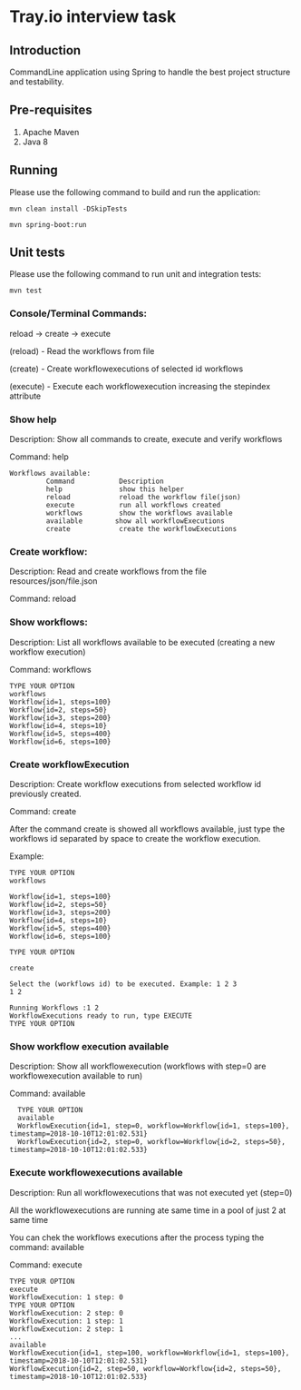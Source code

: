 # Tray.io interview task

## Introduction

CommandLine application using Spring to handle the best project structure and testability. 

## Pre-requisites

1. Apache Maven
2. Java 8

## Running
Please use the following command to build and run the application:

```mvn clean install -DSkipTests```

```mvn spring-boot:run``` 

## Unit tests
Please use the following command to run unit and integration tests:

```mvn test```

### Console/Terminal Commands:

reload -> create -> execute

(reload) - Read the workflows from file
 
(create)  - Create workflowexecutions of selected id workflows

(execute) - Execute each workflowexecution increasing the stepindex attribute
 
### Show help
Description: Show all commands to create, execute and verify workflows  

Command: help 

````
Workflows available: 
         Command           Description                    
         help              show this helper               
         reload            reload the workflow file(json) 
         execute           run all workflows created      
         workflows         show the workflows available   
         available        show all workflowExecutions     
         create            create the workflowExecutions 
````

### Create workflow:
Description: Read and create workflows from the file resources/json/file.json

Command: reload

### Show workflows:
Description: List all workflows available to be executed (creating a new workflow execution)

Command: workflows
````
TYPE YOUR OPTION
workflows
Workflow{id=1, steps=100}
Workflow{id=2, steps=50}
Workflow{id=3, steps=200}
Workflow{id=4, steps=10}
Workflow{id=5, steps=400}
Workflow{id=6, steps=100}
````
### Create workflowExecution
Description: Create workflow executions from selected workflow id previously created.

Command: create

After the command create is showed all workflows available, just type the workflows id separated by space to create the workflow execution.

Example:

  ````
  TYPE YOUR OPTION
  workflows
  
  Workflow{id=1, steps=100}
  Workflow{id=2, steps=50}
  Workflow{id=3, steps=200}
  Workflow{id=4, steps=10}
  Workflow{id=5, steps=400}
  Workflow{id=6, steps=100}
  
  TYPE YOUR OPTION
  
  create
  
  Select the (workflows id) to be executed. Example: 1 2 3
  1 2
  
  Running Workflows :1 2
  WorkflowExecutions ready to run, type EXECUTE
  TYPE YOUR OPTION
  ````

### Show workflow execution available

Description: Show all workflowexecution (workflows with step=0 are workflowexecution available to run)

Command: available

````
  TYPE YOUR OPTION
  available
  WorkflowExecution{id=1, step=0, workflow=Workflow{id=1, steps=100}, timestamp=2018-10-10T12:01:02.531}
  WorkflowExecution{id=2, step=0, workflow=Workflow{id=2, steps=50}, timestamp=2018-10-10T12:01:02.533}
````

### Execute workflowexecutions available

Description: Run all workflowexecutions that was not executed yet (step=0)

All the workflowexecutions are running ate same time in a pool of just 2 at same time 

You can chek the workflows executions after the process typing the command: available 

Command: execute


````
TYPE YOUR OPTION
execute
WorkflowExecution: 1 step: 0
TYPE YOUR OPTION
WorkflowExecution: 2 step: 0
WorkflowExecution: 1 step: 1
WorkflowExecution: 2 step: 1
...
available
WorkflowExecution{id=1, step=100, workflow=Workflow{id=1, steps=100}, timestamp=2018-10-10T12:01:02.531}
WorkflowExecution{id=2, step=50, workflow=Workflow{id=2, steps=50}, timestamp=2018-10-10T12:01:02.533}
````

